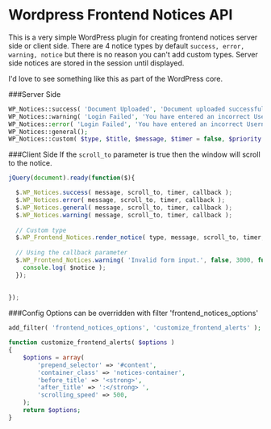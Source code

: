 Wordpress Frontend Notices API
==============================

This is a very simple WordPress plugin for creating frontend notices server side or client side. There are 4 notice types by default <code>success, error, warning, notice</code> but there is no reason you can't add custom types. Server side notices are stored in the session until displayed.

I'd love to see something like this as part of the WordPress core.


###Server Side
````php
WP_Notices::success( 'Document Uploaded', 'Document uploaded successfully.' ); 
WP_Notices::warning( 'Login Failed', 'You have entered an incorrect Username or password, please try again.'); 
WP_Notices::error( 'Login Failed', 'You have entered an incorrect Username or password, please try again.' ); 
WP_Notices::general(); 
WP_Notices::custom( $type, $title, $message, $timer = false, $priority = 5 ); 
````

###Client Side
If the <code>scroll_to</code> parameter is true then the window will scroll to the notice.
````javascript
jQuery(document).ready(function($){

  $.WP_Notices.success( message, scroll_to, timer, callback );
  $.WP_Notices.error( message, scroll_to, timer, callback );
  $.WP_Notices.general( message, scroll_to, timer, callback );
  $.WP_Notices.warning( message, scroll_to, timer, callback );
  
  // Custom type
  $.WP_Frontend_Notices.render_notice( type, message, scroll_to, timer, callback );
  
  // Using the callback parameter
  $.WP_Frontend_Notices.warning( 'Invalid form input.', false, 3000, function( $notice ) {
  	console.log( $notice );
  });
  
  
});
````


###Config
Options can be overridden with filter 'frontend_notices_options'
````php
add_filter( 'frontend_notices_options', 'customize_frontend_alerts' );

function customize_frontend_alerts( $options )
{
	$options = array(
		'prepend_selector' => '#content',
		'container_class' => 'notices-container',
		'before_title' => '<strong>',
		'after_title' => ':</strong> ',
		'scrolling_speed' => 500,
	);
	return $options;
}
````
